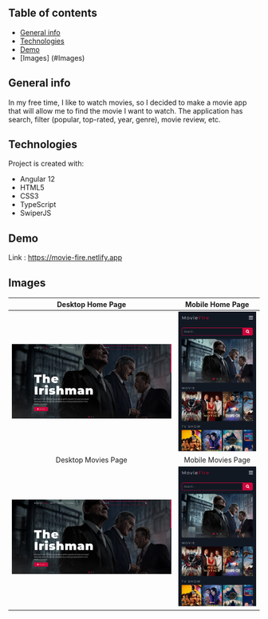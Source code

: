 ## Table of contents
* [General info](#general-info)
* [Technologies](#technologies)
* [Demo](#Demo)
* [Images] (#Images)

## General info
In my free time, I like to watch movies, so I decided to make a movie app that will allow me to find the movie I want to watch. The application has search, filter (popular, top-rated, year, genre), movie review, etc.
	
## Technologies
Project is created with:
* Angular 12
* HTML5
* CSS3
* TypeScript 
* SwiperJS
	
## Demo
Link : https://movie-fire.netlify.app

## Images

| Desktop Home Page | Mobile Home Page |
| :---: | :---:
| ![alt text](https://github.com/Amardev9/assets/blob/master/movie-fire/desktop-hero.PNG) | ![alt text](https://github.com/Amardev9/assets/blob/master/movie-fire/mobile-hero.PNG)|
Desktop Movies Page | Mobile Movies Page
| ![alt text](https://github.com/Amardev9/assets/blob/master/movie-fire/desktop-hero.PNG) | ![alt text](https://github.com/Amardev9/assets/blob/master/movie-fire/mobile-hero.PNG)|
